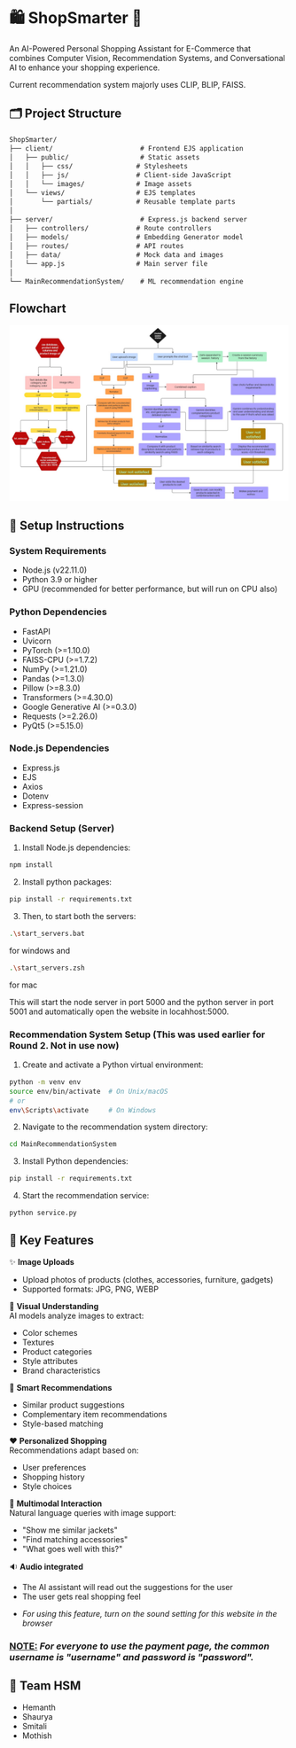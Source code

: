 # 🛍️ ShopSmarter 🧠

An AI-Powered Personal Shopping Assistant for E-Commerce that combines Computer Vision, Recommendation Systems, and Conversational AI to enhance your shopping experience. 

Current recommendation system majorly uses CLIP, BLIP, FAISS.

## 🗂️ Project Structure

```
ShopSmarter/
├── client/                      # Frontend EJS application
│   ├── public/                  # Static assets
│   │   ├── css/                # Stylesheets
│   │   ├── js/                 # Client-side JavaScript
│   │   └── images/             # Image assets
│   └── views/                  # EJS templates
│       └── partials/           # Reusable template parts
│
├── server/                      # Express.js backend server
│   ├── controllers/            # Route controllers
│   ├── models/                 # Embedding Generator model
│   ├── routes/                 # API routes
│   ├── data/                   # Mock data and images
│   └── app.js                  # Main server file
│
└── MainRecommendationSystem/    # ML recommendation engine
```

## Flowchart

![Flow Chart](./Flowchart.jpg)

## 🚀 Setup Instructions

### System Requirements

-    Node.js (v22.11.0)
-    Python 3.9 or higher
-    GPU (recommended for better performance, but will run on CPU also)

### Python Dependencies

-    FastAPI
-    Uvicorn
-    PyTorch (>=1.10.0)
-    FAISS-CPU (>=1.7.2)
-    NumPy (>=1.21.0)
-    Pandas (>=1.3.0)
-    Pillow (>=8.3.0)
-    Transformers (>=4.30.0)
-    Google Generative AI (>=0.3.0)
-    Requests (>=2.26.0)
-    PyQt5 (>=5.15.0)

### Node.js Dependencies

-    Express.js
-    EJS
-    Axios
-    Dotenv
-    Express-session

### Backend Setup (Server)

1. Install Node.js dependencies:

```bash
npm install
```

2. Install python packages:

```bash
pip install -r requirements.txt
```

3. Then, to start both the servers:

```bash
.\start_servers.bat
```

for windows and

```bash
.\start_servers.zsh
```

for mac

This will start the node server in port 5000 and the python server in port 5001 and automatically open the website in locahhost:5000.

### Recommendation System Setup (This was used earlier for Round 2. Not in use now)

1. Create and activate a Python virtual environment:

```bash
python -m venv env
source env/bin/activate  # On Unix/macOS
# or
env\Scripts\activate     # On Windows
```

2. Navigate to the recommendation system directory:

```bash
cd MainRecommendationSystem
```

3. Install Python dependencies:

```bash
pip install -r requirements.txt
```

4. Start the recommendation service:

```bash
python service.py
```

## 🎯 Key Features

✨ **Image Uploads**

-    Upload photos of products (clothes, accessories, furniture, gadgets)
-    Supported formats: JPG, PNG, WEBP

🧠 **Visual Understanding**  
AI models analyze images to extract:

-    Color schemes
-    Textures
-    Product categories
-    Style attributes
-    Brand characteristics

🔁 **Smart Recommendations**

-    Similar product suggestions
-    Complementary item recommendations
-    Style-based matching

❤️ **Personalized Shopping**  
Recommendations adapt based on:

-    User preferences
-    Shopping history
-    Style choices

💬 **Multimodal Interaction**  
Natural language queries with image support:

-    "Show me similar jackets"
-    "Find matching accessories"
-    "What goes well with this?"

🔉 **Audio integrated**

-    The AI assistant will read out the suggestions for the user
-    The user gets real shopping feel

*    <i> For using this feature, turn on the sound setting for this website in the browser</i>

### <b><u>NOTE:</b></u> <i>For everyone to use the payment page, the common username is "username" and password is "password".</i>

## 👥 Team HSM

-    Hemanth
-    Shaurya
-    Smitali
-    Mothish

